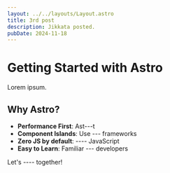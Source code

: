 ```yaml
---
layout: ../../layouts/Layout.astro
title: 3rd post
description: Jikkata posted.
pubDate: 2024-11-18
---
```


# Getting Started with Astro

Lorem ipsum.

## Why Astro?

- **Performance First**: Ast---t
- **Component Islands**: Use --- frameworks
- **Zero JS by default**: ---- JavaScript
- **Easy to Learn**: Familiar --- developers

Let's ---- together!